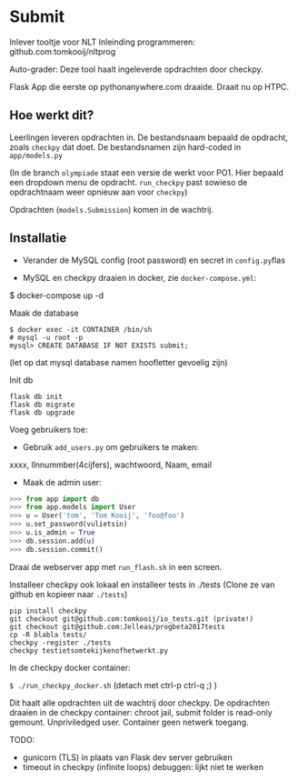 Submit
======

Inlever tooltje voor NLT Inleinding programmeren: github.com:tomkooij/nltprog

Auto-grader: Deze tool haalt ingeleverde opdrachten door checkpy.

Flask App die eerste op pythonanywhere.com draaide. Draait nu op HTPC.


Hoe werkt dit?
--------------


Leerlingen leveren opdrachten in. De bestandsnaam bepaald de opdracht,
zoals `checkpy` dat doet. De bestandsnamen zijn hard-coded in `app/models.py`

(In de branch `olympiade` staat een versie de werkt voor PO1. Hier bepaald
een dropdown menu de opdracht. `run_checkpy` past sowieso de opdrachtnaam
weer opnieuw aan voor `checkpy`)

Opdrachten (`models.Submission`) komen in de wachtrij.


Installatie
-----------

 - Verander de MySQL config (root password) en secret in `config.py`flas

 - MySQL en checkpy draaien in docker, zie `docker-compose.yml`:
 
 $ docker-compose up -d 

Maak de database
```
$ docker exec -it CONTAINER /bin/sh
# mysql -u root -p
mysql> CREATE DATABASE IF NOT EXISTS submit;
```
(let op dat mysql database namen hoofletter gevoelig zijn)

Init db
```
flask db init
flask db migrate
flask db upgrade
```

Voeg gebruikers toe:

 - Gebruik `add_users.py` om gebruikers te maken:

xxxx, llnnummber(4cijfers), wachtwoord, Naam, email

  - Maak de admin user:

```python
>>> from app import db
>>> from app.models import User
>>> u = User('tom', 'Tom Kooij', 'foo@foo')
>>> u.set_password(vulietsin)
>>> u.is_admin = True
>>> db.session.add(u)
>>> db.session.commit()
```

Draai de webserver app met `run_flash.sh` in een screen. 

Installeer checkpy ook lokaal en installeer tests in ./tests
(Clone ze van github en kopieer naar `./tests`)
```
pip install checkpy
git checkout git@github.com:tomkooij/io_tests.git (private!)
git checkout git@github.com:Jelleas/progbeta2017tests
cp -R blabla tests/
checkpy -register ./tests
checkpy testietsomtekijkenofhetwerkt.py
```

In de checkpy docker container:

  `$ ./run_checkpy_docker.sh`
(detach met ctrl-p ctrl-q ;) )

Dit haalt alle opdrachten uit de wachtrij door checkpy.
De opdrachten draaien in de checkpy container: chroot jail, submit folder is
read-only gemount. Unpriviledged user. Container geen netwerk toegang.

TODO: 
  - gunicorn (TLS) in plaats van Flask dev server gebruiken
  - timeout in checkpy (infinite loops) debuggen: lijkt niet te werken
